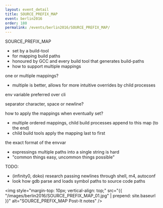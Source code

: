 ```yaml
---
layout: event_detail
title: SOURCE_PREFIX_MAP
event: berlin2016
order: 180
permalink: /events/berlin2016/SOURCE_PREFIX_MAP/
---
```


SOURCE_PREFIX_MAP
- set by a build-tool
- for mapping build paths
- honoured by GCC and every build tool that generates build-paths
- how to support multiple mappings

one or multiple mappings?
- multiple is better, allows for more intuitive overrides by child processes

env variable preferred over cli

separator character, space or newline?

how to apply the mappings when eventually set?
- multiple ordered mappings, child build processes append to this map (to the end)
- child build tools apply the mapping last to first

the exact format of the envvar
- expressings multiple paths into a single string is hard
- "common things easy, uncommon things possible"

TODO:
- (infinity0, doko) research passing newlines through shell, m4, autoconf
- look how gdb parse and loads symbol paths to source code paths

<img style="margin-top: 10px; vertical-align: top;" src="{{ "/images/berlin2016/SOURCE_PREFIX_MAP_01.jpg" | prepend: site.baseurl }}" alt="SOURCE_PREFIX_MAP Post-It notes" />
